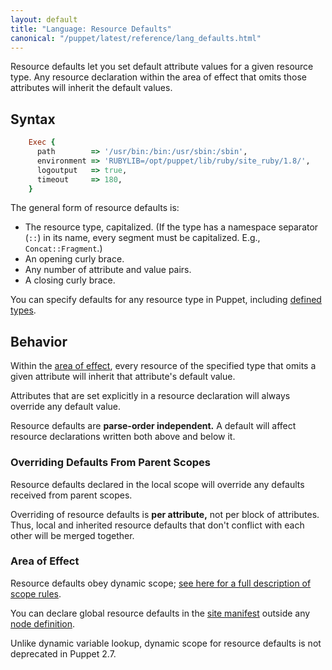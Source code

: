 ```yaml
---
layout: default
title: "Language: Resource Defaults"
canonical: "/puppet/latest/reference/lang_defaults.html"
---
```



[sitemanifest]: ./lang_summary.html#files
[dynamic_scope]: ./lang_scope.html#scope-lookup-rules
[resource]: ./lang_resources.html
[definedtypes]: ./lang_defined_types.html
[node]: ./lang_node_definitions.html

Resource defaults let you set default attribute values for a given resource type. Any resource declaration within the area of effect that omits those attributes will inherit the default values.

Syntax
-----

~~~ ruby
    Exec { 
      path        => '/usr/bin:/bin:/usr/sbin:/sbin',
      environment => 'RUBYLIB=/opt/puppet/lib/ruby/site_ruby/1.8/',
      logoutput   => true,
      timeout     => 180,
    }
~~~

The general form of resource defaults is:

* The resource type, capitalized. (If the type has a namespace separator (`::`) in its name, every segment must be capitalized. E.g., `Concat::Fragment`.)
* An opening curly brace.
* Any number of attribute and value pairs.
* A closing curly brace. 

You can specify defaults for any resource type in Puppet, including [defined types][definedtypes].

Behavior
-----

Within the [area of effect](#area-of-effect), every resource of the specified type that omits a given attribute will inherit that attribute's default value.    

Attributes that are set explicitly in a resource declaration will always override any default value. 

Resource defaults are **parse-order independent.** A default will affect resource declarations written both above and below it.

### Overriding Defaults From Parent Scopes

Resource defaults declared in the local scope will override any defaults received from parent scopes. 

Overriding of resource defaults is **per attribute,** not per block of attributes. Thus, local and inherited resource defaults that don't conflict with each other will be merged together. 

### Area of Effect

Resource defaults obey dynamic scope; [see here for a full description of scope rules][dynamic_scope]. 

You can declare global resource defaults in the [site manifest][sitemanifest] outside any [node definition][node].

Unlike dynamic variable lookup, dynamic scope for resource defaults is not deprecated in Puppet 2.7.

